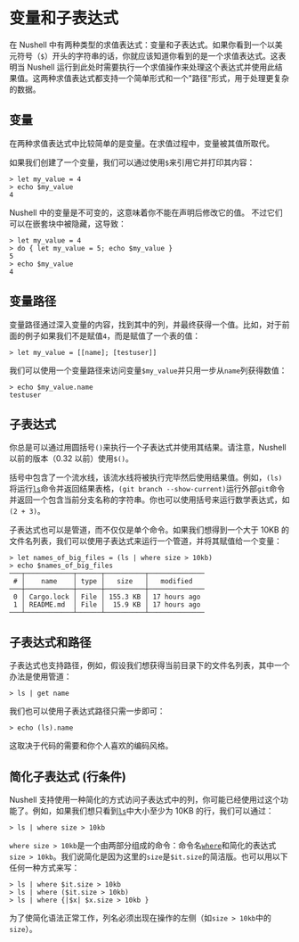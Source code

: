 # 变量和子表达式

在 Nushell 中有两种类型的求值表达式：变量和子表达式。如果你看到一个以美元符号（`$`）开头的字符串的话，你就应该知道你看到的是一个求值表达式。这表明当 Nushell 运行到此处时需要执行一个求值操作来处理这个表达式并使用此结果值。这两种求值表达式都支持一个简单形式和一个"路径"形式，用于处理更复杂的数据。

## 变量

在两种求值表达式中比较简单的是变量。在求值过程中，变量被其值所取代。

如果我们创建了一个变量，我们可以通过使用`$`来引用它并打印其内容：

```nu
> let my_value = 4
> echo $my_value
4
```

Nushell 中的变量是不可变的，这意味着你不能在声明后修改它的值。
不过它们可以在嵌套块中被隐藏，这导致：

```nu
> let my_value = 4
> do { let my_value = 5; echo $my_value }
5
> echo $my_value
4
```

## 变量路径

变量路径通过深入变量的内容，找到其中的列，并最终获得一个值。比如，对于前面的例子如果我们不是赋值`4`，而是赋值了一个表的值：

```nu
> let my_value = [[name]; [testuser]]
```

我们可以使用一个变量路径来访问变量`$my_value`并只用一步从`name`列获得数值：

```nu
> echo $my_value.name
testuser
```

## 子表达式

你总是可以通过用圆括号`()`来执行一个子表达式并使用其结果。请注意，Nushell 以前的版本（0.32 以前）使用`$()`。

括号中包含了一个流水线，该流水线将被执行完毕然后使用结果值。例如，`(ls)`将运行[`ls`](/commands/docs/ls.md)命令并返回结果表格，`(git branch --show-current)`运行外部`git`命令并返回一个包含当前分支名称的字符串。你也可以使用括号来运行数学表达式，如`(2 + 3)`。

子表达式也可以是管道，而不仅仅是单个命令。如果我们想得到一个大于 10KB 的文件名列表，我们可以使用子表达式来运行一个管道，并将其赋值给一个变量：

```nu
> let names_of_big_files = (ls | where size > 10kb)
> echo $names_of_big_files
───┬────────────┬──────┬──────────┬──────────────
 # │    name    │ type │   size   │   modified
───┼────────────┼──────┼──────────┼──────────────
 0 │ Cargo.lock │ File │ 155.3 KB │ 17 hours ago
 1 │ README.md  │ File │  15.9 KB │ 17 hours ago
───┴────────────┴──────┴──────────┴──────────────
```

## 子表达式和路径

子表达式也支持路径，例如，假设我们想获得当前目录下的文件名列表，其中一个办法是使用管道：

```nu
> ls | get name
```

我们也可以使用子表达式路径只需一步即可：

```nu
> echo (ls).name
```

这取决于代码的需要和你个人喜欢的编码风格。

## 简化子表达式 (行条件)

Nushell 支持使用一种简化的方式访问子表达式中的列，你可能已经使用过这个功能了。例如，如果我们想只看到[`ls`](/commands/docs/ls.md)中大小至少为 10KB 的行，我们可以通过：

```nu
> ls | where size > 10kb
```

`where size > 10kb`是一个由两部分组成的命令：命令名[`where`](/commands/docs/where.md)和简化的表达式`size > 10kb`。我们说简化是因为这里的`size`是`$it.size`的简洁版。也可以用以下任何一种方式来写：

```nu
> ls | where $it.size > 10kb
> ls | where ($it.size > 10kb)
> ls | where {|$x| $x.size > 10kb }
```

为了使简化语法正常工作，列名必须出现在操作的左侧（如`size > 10kb`中的`size`）。
